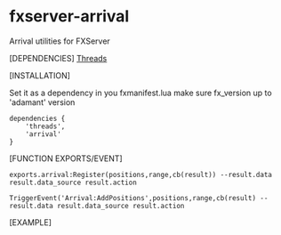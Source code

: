 # fxserver-arrival
Arrival utilities for FXServer


[DEPENDENCIES]
[Threads](https://forum.cfx.re/t/lib-threads-good-for-loops/2089076)



[INSTALLATION] 

Set it as a dependency in you fxmanifest.lua
make sure fx_version up to 'adamant' version

```
dependencies {
	'threads',
    'arrival'
}
```

[FUNCTION EXPORTS/EVENT]
```
exports.arrival:Register(positions,range,cb(result)) --result.data result.data_source result.action 

TriggerEvent('Arrival:AddPositions',positions,range,cb(result) --result.data result.data_source result.action 

```

[EXAMPLE]

```

```

